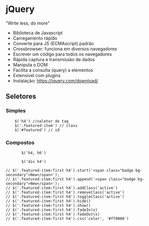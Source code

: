 # jQuery
"Write less, do more"
- Biblioteca de Javascript
- Carregamento rápido
- Converte para JS (ECMAscript) padrão
- Crossbrowser: funciona em diversos navegadores
- Escrever um código para todos os navegadores
- Rápida captura e transmissão de dados
- Manipula o DOM
- Facilita a consulta (query) a elementos
- Extensível com plugins
- Instalação: https://jquery.com/download/

## Seletores
### Simples
````
    $('h4') //seletor de tag
    $('.featured-item') // class
    $('#featured') // id

````    

### Compostos
 ````
        $('h4, h6')

        $('div h4')

````

    // $('.featured-item:first h4').start('<span class="badge bg-secondary">New</span>');
    // $('.featured-item:first h4').append('<span class="badge bg-secondary">New</span>');
    // $('.featured-item:first h4').addClass('active')
    // $('.featured-item:first h4').removeClass('active')
    // $('.featured-item:first h4').toggleClass('active')
    // $('.featured-item:first h4').hide()
    // $('.featured-item:first h4').show()
    // $('.featured-item:first h4').fadeIn(x)
    // $('.featured-item:first h4').fadeOut(x)
    // $('.featured-item:first h4').css('color', '#ff0000')


